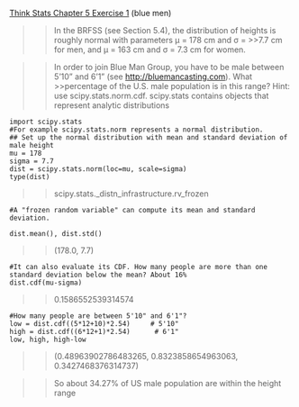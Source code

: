 [Think Stats Chapter 5 Exercise 1](http://greenteapress.com/thinkstats2/html/thinkstats2006.html#toc50) (blue men)

>> In the BRFSS (see Section 5.4), the distribution of heights is roughly normal with parameters µ = 178 cm and σ = >>7.7 cm for men, and µ = 163 cm and σ = 7.3 cm for women.

>>In order to join Blue Man Group, you have to be male between 5’10” and 6’1” (see http://bluemancasting.com). What >>percentage of the U.S. male population is in this range? Hint: use scipy.stats.norm.cdf.
>>scipy.stats contains objects that represent analytic distributions

```
import scipy.stats
#For example scipy.stats.norm represents a normal distribution.
## Set up the normal distribution with mean and standard deviation of male height
mu = 178
sigma = 7.7
dist = scipy.stats.norm(loc=mu, scale=sigma)
type(dist)
```
>>scipy.stats._distn_infrastructure.rv_frozen
```
#A "frozen random variable" can compute its mean and standard deviation.

dist.mean(), dist.std()
```
>>(178.0, 7.7)
```
#It can also evaluate its CDF. How many people are more than one standard deviation below the mean? About 16%
dist.cdf(mu-sigma)
```
>>0.1586552539314574
```
#How many people are between 5'10" and 6'1"?
low = dist.cdf((5*12+10)*2.54)     # 5'10"
high = dist.cdf((6*12+1)*2.54)      # 6'1"
low, high, high-low
```
>>(0.48963902786483265, 0.8323858654963063, 0.3427468376314737)

>>So about 34.27% of US male population are within the height range
